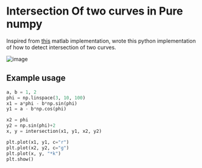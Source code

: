 # Intersection Of two curves in Pure numpy

Inspired from [this](http://uk.mathworks.com/matlabcentral/fileexchange/11837-fast-and-robust-curve-intersections) matlab implementation, wrote this python implementation of how to detect intersection of two curves.


![image](https://github.com/sukhbinder/intersection/blob/master/images/curve_intersection_python.png)


## Example usage

```python
a, b = 1, 2
phi = np.linspace(3, 10, 100)
x1 = a*phi - b*np.sin(phi)
y1 = a - b*np.cos(phi)

x2 = phi
y2 = np.sin(phi)+2
x, y = intersection(x1, y1, x2, y2)

plt.plot(x1, y1, c="r")
plt.plot(x2, y2, c="g")
plt.plot(x, y, "*k")
plt.show()


```
